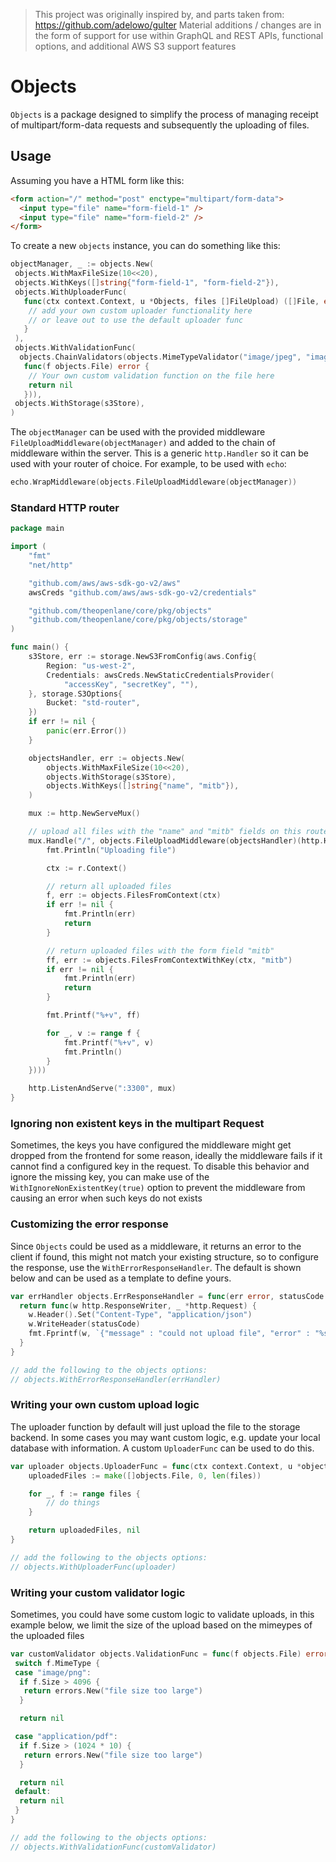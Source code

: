 > This project was originally inspired by, and parts taken from: https://github.com/adelowo/gulter
> Material additions / changes are in the form of support for use within GraphQL and REST APIs, functional options, and additional AWS S3 support features

# Objects

`Objects` is a package designed to simplify the process of managing receipt of
multipart/form-data requests and subsequently the uploading of files.

## Usage

Assuming you have a HTML form like this:

```html
<form action="/" method="post" enctype="multipart/form-data">
  <input type="file" name="form-field-1" />
  <input type="file" name="form-field-2" />
</form>
```

To create a new `objects` instance, you can do something like this:

```go
objectManager, _ := objects.New(
 objects.WithMaxFileSize(10<<20),
 objects.WithKeys([]string{"form-field-1", "form-field-2"}),
 objects.WithUploaderFunc(
   func(ctx context.Context, u *Objects, files []FileUpload) ([]File, error) {
    // add your own custom uploader functionality here
    // or leave out to use the default uploader func
   }
 ),
 objects.WithValidationFunc(
  objects.ChainValidators(objects.MimeTypeValidator("image/jpeg", "image/png"),
   func(f objects.File) error {
    // Your own custom validation function on the file here
    return nil
   })),
 objects.WithStorage(s3Store),
)
```

The `objectManager` can be used with the provided middleware
`FileUploadMiddleware(objectManager)` and added to the chain of middleware
within the server. This is a generic `http.Handler` so it can be used with your
router of choice. For example, to be used with `echo`:

```go
echo.WrapMiddleware(objects.FileUploadMiddleware(objectManager))
```

### Standard HTTP router

```go
package main

import (
	"fmt"
	"net/http"

	"github.com/aws/aws-sdk-go-v2/aws"
	awsCreds "github.com/aws/aws-sdk-go-v2/credentials"

	"github.com/theopenlane/core/pkg/objects"
	"github.com/theopenlane/core/pkg/objects/storage"
)

func main() {
	s3Store, err := storage.NewS3FromConfig(aws.Config{
		Region: "us-west-2",
		Credentials: awsCreds.NewStaticCredentialsProvider(
			"accessKey", "secretKey", ""),
	}, storage.S3Options{
		Bucket: "std-router",
	})
	if err != nil {
		panic(err.Error())
	}

	objectsHandler, err := objects.New(
		objects.WithMaxFileSize(10<<20),
		objects.WithStorage(s3Store),
		objects.WithKeys([]string{"name", "mitb"}),
	)

	mux := http.NewServeMux()

	// upload all files with the "name" and "mitb" fields on this route
	mux.Handle("/", objects.FileUploadMiddleware(objectsHandler)(http.HandlerFunc(func(w http.ResponseWriter, r *http.Request) {
		fmt.Println("Uploading file")

		ctx := r.Context()

		// return all uploaded files
		f, err := objects.FilesFromContext(ctx)
		if err != nil {
			fmt.Println(err)
			return
		}

		// return uploaded files with the form field "mitb"
		ff, err := objects.FilesFromContextWithKey(ctx, "mitb")
		if err != nil {
			fmt.Println(err)
			return
		}

		fmt.Printf("%+v", ff)

		for _, v := range f {
			fmt.Printf("%+v", v)
			fmt.Println()
		}
	})))

	http.ListenAndServe(":3300", mux)
}
```

### Ignoring non existent keys in the multipart Request

Sometimes, the keys you have configured the middleware might get dropped from
the frontend for some reason, ideally the middleware fails if it cannot find a
configured key in the request. To disable this behavior and ignore the missing
key, you can make use of the `WithIgnoreNonExistentKey(true)` option to prevent
the middleware from causing an error when such keys do not exists

### Customizing the error response

Since `Objects` could be used as a middleware, it returns an error to the client
if found, this might not match your existing structure, so to configure the
response, use the `WithErrorResponseHandler`. The default is shown below and can
be used as a template to define yours.

```go
var errHandler objects.ErrResponseHandler = func(err error, statusCode int) http.HandlerFunc {
  return func(w http.ResponseWriter, _ *http.Request) {
    w.Header().Set("Content-Type", "application/json")
    w.WriteHeader(statusCode)
    fmt.Fprintf(w, `{"message" : "could not upload file", "error" : "%s"}`, err.Error())
  }
}

// add the following to the objects options:
// objects.WithErrorResponseHandler(errHandler)
```

### Writing your own custom upload logic

The uploader function by default will just upload the file to the storage
backend. In some cases you may want custom logic, e.g. update your local
database with information. A custom `UploaderFunc` can be used to do this.

```go
var uploader objects.UploaderFunc = func(ctx context.Context, u *objects.Objects, files []objects.FileUpload) ([]objects.File, error) {
	uploadedFiles := make([]objects.File, 0, len(files))

	for _, f := range files {
		// do things
	}

	return uploadedFiles, nil
}

// add the following to the objects options:
// objects.WithUploaderFunc(uploader)
```

### Writing your custom validator logic

Sometimes, you could have some custom logic to validate uploads, in this example
below, we limit the size of the upload based on the mimeypes of the uploaded
files

```go
var customValidator objects.ValidationFunc = func(f objects.File) error {
 switch f.MimeType {
 case "image/png":
  if f.Size > 4096 {
   return errors.New("file size too large")
  }

  return nil

 case "application/pdf":
  if f.Size > (1024 * 10) {
   return errors.New("file size too large")
  }

  return nil
 default:
  return nil
 }
}

// add the following to the objects options:
// objects.WithValidationFunc(customValidator)
```
